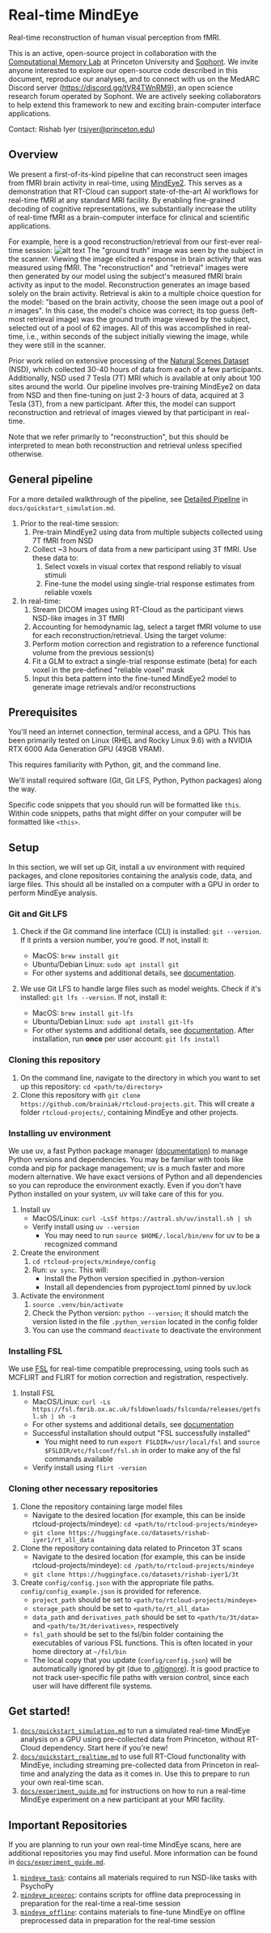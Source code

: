 # Real-time MindEye
Real-time reconstruction of human visual perception from fMRI. 

This is an active, open-source project in collaboration with the [Computational Memory Lab](https://compmem.princeton.edu/) at Princeton University and [Sophont](https://sophontai.com/). We invite anyone interested to explore our open-source code described in this document, reproduce our analyses, and to connect with us on the MedARC Discord server (https://discord.gg/tVR4TWnRM9), an open science research forum operated by Sophont. We are actively seeking collaborators to help extend this framework to new and exciting brain-computer interface applications.

Contact: Rishab Iyer (rsiyer@princeton.edu)

## Overview
We present a first-of-its-kind pipeline that can reconstruct seen images from fMRI brain activity in real-time, using [MindEye2](https://arxiv.org/abs/2403.11207). This serves as a demonstration that RT-Cloud can support state-of-the-art AI workflows for real-time fMRI at any standard MRI facility. By enabling fine-grained decoding of cognitive representations, we substantially increase the utility of real-time fMRI as a brain-computer interface for clinical and scientific applications.

For example, here is a good reconstruction/retrieval from our first-ever real-time session:
  ![alt text](https://github.com/brainiak/rtcloud-projects/raw/main/mindeye/docs/rt-lighthouse-recon.png "Sample real-time reconstruction/retrieval")
The "ground truth" image was seen by the subject in the scanner. Viewing the image elicited a response in brain activity that was measured using fMRI. The "reconstruction" and "retrieval" images were then generated by our model using the subject's measured fMRI brain activity as input to the model. Reconstruction generates an image based solely on the brain activity. Retrieval is akin to a multiple choice question for the model: "based on the brain activity, choose the seen image out a pool of *n* images". In this case, the model's choice was correct; its top guess (left-most retrieval image) was the ground truth image viewed by the subject, selected out of a pool of 62 images. All of this was accomplished in real-time, i.e., within seconds of the subject initially viewing the image, while they were still in the scanner.

Prior work relied on extensive processing of the [Natural Scenes Dataset](https://naturalscenesdataset.org/) (NSD), which collected 30-40 hours of data from each of a few participants. Additionally, NSD used 7 Tesla (7T) MRI which is available at only about 100 sites around the world. Our pipeline involves pre-training MindEye2 on data from NSD and then fine-tuning on just 2-3 hours of data, acquired at 3 Tesla (3T), from a new participant. After this, the model can support reconstruction and retrieval of images viewed by that participant in real-time.

Note that we refer primarily to "reconstruction", but this should be interpreted to mean both reconstruction and retrieval unless specified otherwise. 

## General pipeline
For a more detailed walkthrough of the pipeline, see [Detailed Pipeline](docs/quickstart_simulation.md#detailed-pipeline) in `docs/quickstart_simulation.md`.
1. Prior to the real-time session:
    1. Pre-train MindEye2 using data from multiple subjects collected using 7T fMRI from NSD
    2. Collect ~3 hours of data from a new participant using 3T fMRI. Use these data to:
        1. Select voxels in visual cortex that respond reliably to visual stimuli
        2. Fine-tune the model using single-trial response estimates from reliable voxels
2. In real-time:
    1. Stream DICOM images using RT-Cloud as the participant views NSD-like images in 3T fMRI
    2. Accounting for hemodynamic lag, select a target fMRI volume to use for each reconstruction/retrieval. Using the target volume:
    3. Perform motion correction and registration to a reference functional volume from the previous session(s) 
    4. Fit a GLM to extract a single-trial response estimate (beta) for each voxel in the pre-defined "reliable voxel" mask 
    5. Input this beta pattern into the fine-tuned MindEye2 model to generate image retrievals and/or reconstructions

## Prerequisites
You'll need an internet connection, terminal access, and a GPU. This has been primarily tested on Linux (RHEL and Rocky Linux 9.6) with a NVIDIA RTX 6000 Ada Generation GPU (49GB VRAM). 

This requires familiarity with Python, git, and the command line. 

We'll install required software (Git, Git LFS, Python, Python packages) along the way. 

Specific code snippets that you should run will be formatted like `this`. Within code snippets, paths that might differ on your computer will be formatted like `<this>`.

## Setup
In this section, we will set up Git, install a uv environment with required packages, and clone repositories containing the analysis code, data, and large files. This should all be installed on a computer with a GPU in order to perform MindEye analysis.

### Git and Git LFS
1. Check if the Git command line interface (CLI) is installed: `git --version`. If it prints a version number, you're good. If not, install it:
    * MacOS: `brew install git`
    * Ubuntu/Debian Linux: `sudo apt install git`
    * For other systems and additional details, see [documentation](https://docs.github.com/en/get-started/git-basics/set-up-git).

2. We use Git LFS to handle large files such as model weights. Check if it's installed: `git lfs --version`. If not, install it:
    * MacOS: `brew install git-lfs`
    * Ubuntu/Debian Linux: `sudo apt install git-lfs`
    * For other systems and additional details, see [documentation](https://git-lfs.com/). After installation, run **once** per user account: `git lfs install`

### Cloning this repository
1. On the command line, navigate to the directory in which you want to set up this repository: `cd <path/to/directory>`
2. Clone this repository with `git clone https://github.com/brainiak/rtcloud-projects.git`. This will create a folder `rtcloud-projects/`, containing MindEye and other projects.

### Installing uv environment
We use uv, a fast Python package manager ([documentation](https://github.com/astral-sh/uv)) to manage Python versions and dependencies. You may be familiar with tools like conda and pip for package management; uv is a much faster and more modern alternative. We have exact versions of Python and all dependencies so you can reproduce the environment exactly. Even if you don't have Python installed on your system, uv will take care of this for you.

1. Install uv
    * MacOS/Linux: `curl -LsSf https://astral.sh/uv/install.sh | sh`
    * Verify install using `uv --version`
        * You may need to run `source $HOME/.local/bin/env` for uv to be a recognized command
2. Create the environment
    1. `cd rtcloud-projects/mindeye/config`
    2. Run: `uv sync`. This will: 
        * Install the Python version specified in .python-version
        * Install all dependencies from pyproject.toml pinned by uv.lock
3. Activate the environment
    1. `source .venv/bin/activate`
    2. Check the Python version: `python --version`; it should match the version listed in the file `.python_version` located in the config folder
    3. You can use the command `deactivate` to deactivate the environment

### Installing FSL
We use [FSL](https://fsl.fmrib.ox.ac.uk/fsl/docs/#/) for real-time compatible preprocessing, using tools such as MCFLIRT and FLIRT for motion correction and registration, respectively.

1. Install FSL
    * MacOS/Linux: `curl -Ls https://fsl.fmrib.ox.ac.uk/fsldownloads/fslconda/releases/getfsl.sh | sh -s`
    * For other systems and additional details, see [documentation](https://fsl.fmrib.ox.ac.uk/fsl/docs/#/install/index)
    * Successful installation should output "FSL successfully installed"
        * You might need to run `export FSLDIR=/usr/local/fsl` and `source $FSLDIR/etc/fslconf/fsl.sh` in order to make any of the fsl commands available
    * Verify install using `flirt -version`

### Cloning other necessary repositories
1. Clone the repository containing large model files
    * Navigate to the desired location (for example, this can be inside rtcloud-projects/mindeye): `cd <path/to/rtcloud-projects/mindeye>`
    * `git clone https://huggingface.co/datasets/rishab-iyer1/rt_all_data`
2. Clone the repository containing data related to Princeton 3T scans
    * Navigate to the desired location (for example, this can be inside rtcloud-projects/mindeye): `cd /path/to/rtcloud-projects/mindeye`
    * `git clone https://huggingface.co/datasets/rishab-iyer1/3t`
3. Create `config/config.json` with the appropriate file paths. `config/config_example.json` is provided for reference.
    * `project_path` should be set to `<path/to/rtcloud-projects/mindeye>`
    * `storage_path` should be set to `<path/to/rt_all_data>`
    * `data_path` and `derivatives_path` should be set to `<path/to/3t/data>` and `<path/to/3t/derivatives>`, respectively
    * `fsl_path` should be set to the fsl/bin folder containing the executables of various FSL functions. This is often located in your home directory at `~/fsl/bin`
    * The local copy that you update (`config/config.json`) will be automatically ignored by git (due to [.gitignore](.gitignore)). It is good practice to not track user-specific file paths with version control, since each user will have different file systems. 

## Get started!
1. [`docs/quickstart_simulation.md`](docs/quickstart_simulation.md) to run a simulated real-time MindEye analysis on a GPU using pre-collected data from Princeton, without RT-Cloud dependency. Start here if you're new!
2. [`docs/quickstart_realtime.md`](docs/quickstart_realtime.md) to use full RT-Cloud functionality with MindEye, including streaming pre-collected data from Princeton in real-time and analyzing the data as it comes in. Use this to prepare to run your own real-time scan.
3. [`docs/experiment_guide.md`](docs/experiment_guide.md) for instructions on how to run a real-time MindEye experiment on a new participant at your MRI facility.

## Important Repositories
If you are planning to run your own real-time MindEye scans, here are additional repositories you may find useful. More information can be found in [`docs/experiment_guide.md`](docs/experiment_guide.md).
1. [`mindeye_task`](https://github.com/PrincetonCompMemLab/mindeye_task): contains all materials required to run NSD-like tasks with PsychoPy
2. [`mindeye_preproc`](https://github.com/PrincetonCompMemLab/mindeye_preproc): contains scripts for offline data preprocessing in preparation for the real-time a real-time session
3. [`mindeye_offline`](https://github.com/PrincetonCompMemLab/mindeye_offline): contains materials to fine-tune MindEye on offline preprocessed data in preparation for the real-time session
